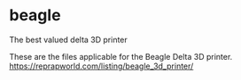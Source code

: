 # beagle
The best valued delta 3D printer

These are the files applicable for the Beagle Delta 3D printer. https://reprapworld.com/listing/beagle_3d_printer/

